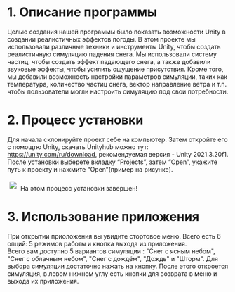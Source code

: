# 1. Описание программы 
Целью создания нашей программы было показать возможности Unity в создании реалистичных эффектов погоды.
В этом проекте мы использовали различные техники и инструменты Unity, чтобы создать реалистичную симуляцию падения снега.
Мы использовали систему частиц, чтобы создать эффект падающего снега, а также добавили звуковые эффекты, чтобы усилить ощущение присутствия.
Кроме того, мы добавили возможность настройки параметров симуляции, таких как температура, количество частиц снега, вектор направление ветра и т.п. чтобы пользователи могли настроить симуляцию под свои потребности.
# 2. Процесс установки
Для начала склонируйте проект себе на компьютер. Затем откройте его с помощтю Unity, скачать Unityhub можно тут: https://unity.com/ru/download, рекомендуемая версия - Unity 2021.3.20f1.
После установки выберете вкладку “Projects”, затем “Open”, укажите путь к проекту и нажмите “Open”(пример на рисунке).



<img src="https://i.ibb.co/NKL19hy/2023-05-25-183611593.png" witdh="250" style="margin: 5px" >
На этом процесс установки завершен!

# 3. Использование приложения
При открытии приоложения вы увидите стортовое меню. 
Всего есть 6 опций: 5 режимов работы и кнопка выхода из приложения.  
Всего вам доступно 5 вариантов симуляции : "Снег с ясным небом", "Снег с облачным небом", "Снег с дождём", "Дождь" и "Шторм".
Для выбора симуляции достаточно нажать на кнопку. После этого откроется симуляция, в левом нижнем углу есть кнопки для возврата в меню и выхода их приложения.
